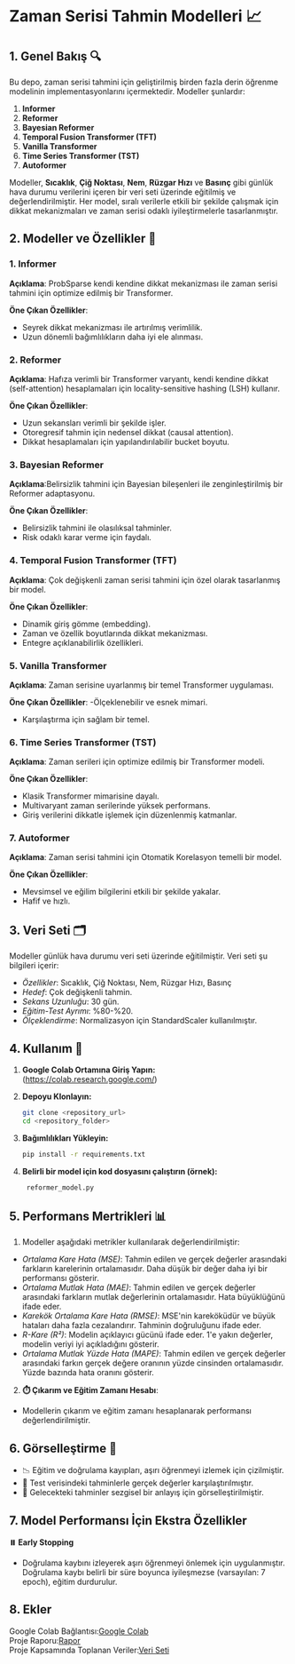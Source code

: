 # Zaman Serisi Tahmin Modelleri 📈

## 1. Genel Bakış 🔍
Bu depo, zaman serisi tahmini için geliştirilmiş birden fazla derin öğrenme modelinin implementasyonlarını içermektedir. Modeller şunlardır:

1. **Informer**
2. **Reformer**
3. **Bayesian Reformer**
4. **Temporal Fusion Transformer (TFT)**
5. **Vanilla Transformer**
6. **Time Series Transformer (TST)**
7. **Autoformer**
   
Modeller, **Sıcaklık**, **Çiğ Noktası**, **Nem**, **Rüzgar Hızı** ve **Basınç** gibi günlük hava durumu verilerini içeren bir veri seti üzerinde eğitilmiş ve değerlendirilmiştir. Her model, sıralı verilerle etkili bir şekilde çalışmak için dikkat mekanizmaları ve zaman serisi odaklı iyileştirmelerle tasarlanmıştır.

## 2. Modeller ve Özellikler 🚀

 ### 1. Informer
   
****Açıklama****: ProbSparse kendi kendine dikkat mekanizması ile zaman serisi tahmini için optimize edilmiş bir Transformer.

****Öne Çıkan Özellikler****:
- Seyrek dikkat mekanizması ile artırılmış verimlilik.
- Uzun dönemli bağımlılıkların daha iyi ele alınması.

 ### 2. Reformer
   
****Açıklama****: Hafıza verimli bir Transformer varyantı, kendi kendine dikkat (self-attention) hesaplamaları için locality-sensitive hashing (LSH) kullanır.

****Öne Çıkan Özellikler****:
- Uzun sekansları verimli bir şekilde işler.
- Otoregresif tahmin için nedensel dikkat (causal attention).
- Dikkat hesaplamaları için yapılandırılabilir bucket boyutu.

 ### 3. Bayesian Reformer
   
****Açıklama****:Belirsizlik tahmini için Bayesian bileşenleri ile zenginleştirilmiş bir Reformer adaptasyonu.

****Öne Çıkan Özellikler****:
- Belirsizlik tahmini ile olasılıksal tahminler.
- Risk odaklı karar verme için faydalı.

 ### 4. Temporal Fusion Transformer (TFT)
   
****Açıklama****: Çok değişkenli zaman serisi tahmini için özel olarak tasarlanmış bir model.

****Öne Çıkan Özellikler****:
- Dinamik giriş gömme (embedding).
- Zaman ve özellik boyutlarında dikkat mekanizması.
- Entegre açıklanabilirlik özellikleri.

 ### 5. Vanilla Transformer
   
****Açıklama****: Zaman serisine uyarlanmış bir temel Transformer uygulaması.

****Öne Çıkan Özellikler****:
-Ölçeklenebilir ve esnek mimari.
- Karşılaştırma için sağlam bir temel.

### 6. Time Series Transformer (TST)
   
****Açıklama****: Zaman serileri için optimize edilmiş bir Transformer modeli.

****Öne Çıkan Özellikler****:
- Klasik Transformer mimarisine dayalı.
- Multivaryant zaman serilerinde yüksek performans.
- Giriş verilerini dikkatle işlemek için düzenlenmiş katmanlar.

 ### 7. Autoformer
   
****Açıklama****: Zaman serisi tahmini için Otomatik Korelasyon temelli bir model.

****Öne Çıkan Özellikler****:
- Mevsimsel ve eğilim bilgilerini etkili bir şekilde yakalar.
- Hafif ve hızlı.


## 3. Veri Seti 🗂️
Modeller günlük hava durumu veri seti üzerinde eğitilmiştir. Veri seti şu bilgileri içerir:
- *Özellikler*: Sıcaklık, Çiğ Noktası, Nem, Rüzgar Hızı, Basınç
- *Hedef*: Çok değişkenli tahmin.
- *Sekans Uzunluğu*: 30 gün.
- *Eğitim-Test Ayrımı*: %80-%20.
- *Ölçeklendirme*: Normalizasyon için StandardScaler kullanılmıştır.


## 4. Kullanım 🌟
   
1. **Google Colab Ortamına Giriş Yapın:**
(https://colab.research.google.com/)

3. **Depoyu Klonlayın:**
   ```bash
   git clone <repository_url>
   cd <repository_folder>

4. **Bağımlılıkları Yükleyin:**
   ```bash
   pip install -r requirements.txt

5. **Belirli bir model için kod dosyasını çalıştırın (örnek):**
     ```bash
      reformer_model.py


## 5. Performans Mertrikleri  📊
1. Modeller aşağıdaki metrikler kullanılarak değerlendirilmiştir:
- *Ortalama Kare Hata (MSE)*: Tahmin edilen ve gerçek değerler arasındaki farkların karelerinin ortalamasıdır. Daha düşük bir değer daha iyi bir performansı gösterir.
- *Ortalama Mutlak Hata (MAE)*: Tahmin edilen ve gerçek değerler arasındaki farkların mutlak değerlerinin ortalamasıdır. Hata büyüklüğünü ifade eder.
- *Karekök Ortalama Kare Hata (RMSE)*: MSE'nin kareköküdür ve büyük hataları daha fazla cezalandırır. Tahminin doğruluğunu ifade eder.
- *R-Kare (R²)*: Modelin açıklayıcı gücünü ifade eder. 1'e yakın değerler, modelin veriyi iyi açıkladığını gösterir.
- *Ortalama Mutlak Yüzde Hata (MAPE)*: Tahmin edilen ve gerçek değerler arasındaki farkın gerçek değere oranının yüzde cinsinden ortalamasıdır. Yüzde bazında hata oranını gösterir.

2. **⏱️ Çıkarım ve Eğitim Zamanı Hesabı**:
- Modellerin çıkarım ve eğitim zamanı hesaplanarak performansı değerlendirilmiştir.
  
## 6. Görselleştirme  🚦
-  📉 Eğitim ve doğrulama kayıpları, aşırı öğrenmeyi izlemek için çizilmiştir.
-  🧐 Test verisindeki tahminlerle gerçek değerler karşılaştırılmıştır.
-  🔮 Gelecekteki tahminler sezgisel bir anlayış için görselleştirilmiştir.

## 7. Model Performansı İçin Ekstra Özellikler
**⏸️ Early Stopping** 
- Doğrulama kaybını izleyerek aşırı öğrenmeyi önlemek için uygulanmıştır. Doğrulama kaybı belirli bir süre boyunca iyileşmezse (varsayılan: 7 epoch), eğitim durdurulur.
  
## 8. Ekler
Google Colab Bağlantısı:[Google Colab](https://colab.research.google.com/drive/19ggo0-2GEgF3kroaaDlKgYJUeE5F2Y7z)
<br>
Proje Raporu:[Rapor](https://github.com/Utku-Genc/Weather-Modeling/blob/main/Proje%20Raporu.pdf)
<br>
Proje Kapsamında Toplanan Veriler:[Veri Seti](https://drive.google.com/drive/u/0/folders/1eSPkRUiUx6AkxZYrtghkakOASbia3wuu)
<br>

  


